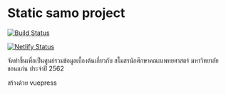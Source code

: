 # Static samo project

[![Build Status](https://travis-ci.com/linesk/staticsamo.svg?branch=master)](https://travis-ci.com/linesk/staticsamo)

[![Netlify Status](https://api.netlify.com/api/v1/badges/d48531e9-4e65-4d47-9306-8e645ee3294d/deploy-status)](https://app.netlify.com/sites/cranky-jepsen-73c752/deploys)

จัดทำขึ้นเพื่อเป็นศูนย์รวมข้อมูลเบื้องต้นเกี่ยวกับ สโมสรนักศึกษาคณะแพทยศาสตร์ มหาวิทยาลัยขอนแก่น ประจำปี 2562

สร้างด้วย vuepress
